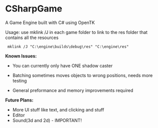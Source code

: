 # CSharpGame

A Game Engine built with C# using OpenTK

Usage:
use mklink /J in each game folder to link to the res folder that contains all the resources

```
 mklink /J "C:\engine\builds\debug\res" "C:\engine\res"
```

**Known Issues:**
- You can currently only have ONE shadow caster
- Batching sometimes moves objects to wrong positions, needs more testing

- General preformance and memory improvements required

**Future Plans:**
- More UI stuff like text, and clicking and stuff
- Editor
- Sound(3d and 2d) - IMPORTANT!
